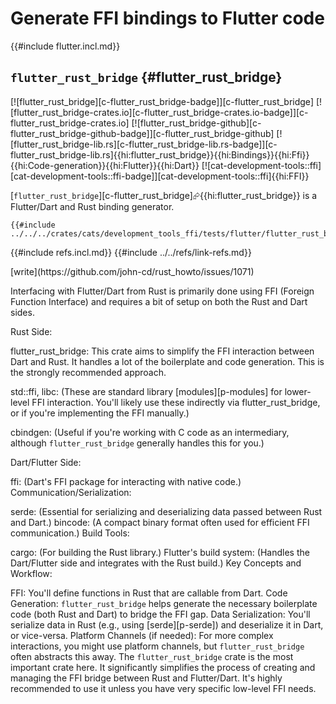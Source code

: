 # Generate FFI bindings to Flutter code

{{#include flutter.incl.md}}

## `flutter_rust_bridge` {#flutter_rust_bridge}

[![flutter_rust_bridge][c-flutter_rust_bridge-badge]][c-flutter_rust_bridge] [![flutter_rust_bridge-crates.io][c-flutter_rust_bridge-crates.io-badge]][c-flutter_rust_bridge-crates.io] [![flutter_rust_bridge-github][c-flutter_rust_bridge-github-badge]][c-flutter_rust_bridge-github] [![flutter_rust_bridge-lib.rs][c-flutter_rust_bridge-lib.rs-badge]][c-flutter_rust_bridge-lib.rs]{{hi:flutter_rust_bridge}}{{hi:Bindings}}{{hi:Ffi}}{{hi:Code-generation}}{{hi:Flutter}}{{hi:Dart}} [![cat-development-tools::ffi][cat-development-tools::ffi-badge]][cat-development-tools::ffi]{{hi:FFI}}

[`flutter_rust_bridge`][c-flutter_rust_bridge]⮳{{hi:flutter_rust_bridge}} is a Flutter/Dart and Rust binding generator.

```rust,editable
{{#include ../../../crates/cats/development_tools_ffi/tests/flutter/flutter_rust_bridge.rs:example}}
```

{{#include refs.incl.md}}
{{#include ../../refs/link-refs.md}}

<div class="hidden">
[write](https://github.com/john-cd/rust_howto/issues/1071)

Interfacing with Flutter/Dart from Rust is primarily done using FFI (Foreign Function Interface) and requires a bit of setup on both the Rust and Dart sides.

Rust Side:

flutter_rust_bridge: This crate aims to simplify the FFI interaction between Dart and Rust. It handles a lot of the boilerplate and code generation. This is the strongly recommended approach.

std::ffi, libc: (These are standard library [modules][p-modules] for lower-level FFI interaction. You'll likely use these indirectly via flutter_rust_bridge, or if you're implementing the FFI manually.)

cbindgen: (Useful if you're working with C code as an intermediary, although `flutter_rust_bridge` generally handles this for you.)

Dart/Flutter Side:

ffi: (Dart's FFI package for interacting with native code.)
Communication/Serialization:

serde: (Essential for serializing and deserializing data passed between Rust and Dart.)
bincode: (A compact binary format often used for efficient FFI communication.)
Build Tools:

cargo: (For building the Rust library.)
Flutter's build system: (Handles the Dart/Flutter side and integrates with the Rust build.)
Key Concepts and Workflow:

FFI: You'll define functions in Rust that are callable from Dart.
Code Generation: `flutter_rust_bridge` helps generate the necessary boilerplate code (both Rust and Dart) to bridge the FFI gap.
Data Serialization: You'll serialize data in Rust (e.g., using [serde][p-serde]) and deserialize it in Dart, or vice-versa.
Platform Channels (if needed): For more complex interactions, you might use platform channels, but `flutter_rust_bridge` often abstracts this away.
The `flutter_rust_bridge` crate is the most important crate here. It significantly simplifies the process of creating and managing the FFI bridge between Rust and Flutter/Dart. It's highly recommended to use it unless you have very specific low-level FFI needs.
</div>
